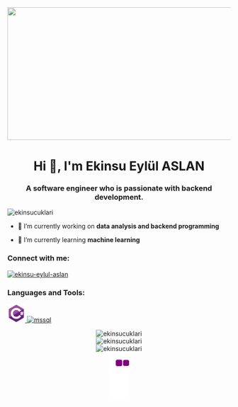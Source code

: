 <div align="center">
    <img src="https://github.com/user-attachments/assets/bd664892-b0e3-4ec1-8f8d-2a177258bca9" width="600" height="300" />
</div>

<h1 align="center">Hi 👋, I'm Ekinsu Eylül ASLAN</h1>
<h3 align="center">A software engineer who is passionate with backend development.</h3>

<p align="left"> 
  <img src="https://komarev.com/ghpvc/?username=ekinsucuklari&label=Profile%20views&color=0e75b6&style=flat" alt="ekinsucuklari" /> 
</p>

- 🔭 I’m currently working on **data analysis and backend programming**

- 🌱 I’m currently learning **machine learning**

<h3 align="left">Connect with me:</h3>
<p align="left">
  <a href="https://linkedin.com/in/ekinsu-eylul-aslan" target="blank">
    <img align="center" src="https://raw.githubusercontent.com/rahuldkjain/github-profile-readme-generator/master/src/images/icons/Social/linked-in-alt.svg" alt="ekinsu-eylul-aslan" height="30" width="40" />
  </a>
</p>

<h3 align="left">Languages and Tools:</h3>
<p align="left"> 
  <a href="https://www.w3schools.com/cs/" target="_blank" rel="noreferrer">
    <img src="https://raw.githubusercontent.com/devicons/devicon/master/icons/csharp/csharp-original.svg" alt="csharp" width="40" height="40"/> 
  </a>
  <a href="https://www.microsoft.com/en-us/sql-server" target="_blank" rel="noreferrer">
    <img src="https://www.svgrepo.com/show/303229/microsoft-sql-server-logo.svg" alt="mssql" width="40" height="40"/> 
  </a>
  <!-- Add more icons similarly -->
</p>

<div align="center">
  <img src="https://github-readme-stats.vercel.app/api/top-langs?username=ekinsucuklari&show_icons=true&locale=en&layout=compact" alt="ekinsucuklari" />
</div>

<div align="center">
  <img src="https://github-readme-stats.vercel.app/api?username=ekinsucuklari&show_icons=true&locale=en" alt="ekinsucuklari" />
</div>

<div align="center">
  <img src="https://github-readme-streak-stats.herokuapp.com/?user=ekinsucuklari&" alt="ekinsucuklari" />
</div>

<div align="center">
  <img src="https://github.com/ekinsucuklari/ekinsucuklari/blob/output/github-contribution-grid-snake.gif" alt="snake gif" />
</div>
